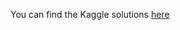 You can find the Kaggle solutions [here](https://github.com/Amirreza81/Kaggle-Data-Cleaning-Course-Solutions)